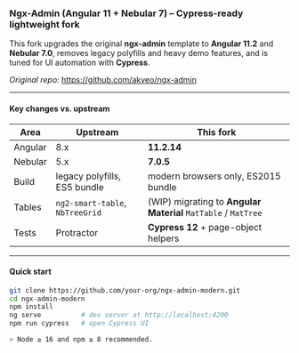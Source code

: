 ### Ngx-Admin (Angular 11 + Nebular 7) – Cypress-ready lightweight fork

This fork upgrades the original **ngx-admin** template to **Angular 11.2** and **Nebular 7.0**, removes legacy polyfills and heavy demo features, and is tuned for UI automation with **Cypress**.

*Original repo:* <https://github.com/akveo/ngx-admin>

---

#### Key changes vs. upstream

| Area | Upstream | This fork |
|------|----------|-----------|
| Angular | 8.x | **11.2.14** |
| Nebular | 5.x | **7.0.5** |
| Build | legacy polyfills, ES5 bundle | modern browsers only, ES2015 bundle |
| Tables | `ng2-smart-table`, `NbTreeGrid` | (WIP) migrating to **Angular Material** `MatTable` / `MatTree` |
| Tests | Protractor | **Cypress 12** + page-object helpers |

---

#### Quick start

```bash
git clone https://github.com/your-org/ngx-admin-modern.git
cd ngx-admin-modern
npm install
ng serve          # dev server at http://localhost:4200
npm run cypress   # open Cypress UI

> Node ≥ 16 and npm ≥ 8 recommended.